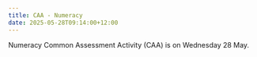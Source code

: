 ```yaml
---
title: CAA - Numeracy
date: 2025-05-28T09:14:00+12:00
---
```

Numeracy Common Assessment Activity (CAA) is on Wednesday 28 May.

